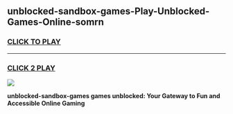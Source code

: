 
## unblocked-sandbox-games-Play-Unblocked-Games-Online-somrn
<h3>
<a href="https://premium76.site?title=unblocked-sandbox-games&ref=24A">CLICK TO PLAY</a></h3>
<hr>

<h3>
<a href="https://premium76.site?title=unblocked-sandbox-games&ref=24A">CLICK 2 PLAY</a>
  
</h3>

<a href="https://premium76.site?title=unblocked-sandbox-games&ref=24A"><img src="https://clearcache.store/games.png"></a>


**unblocked-sandbox-games games unblocked: Your Gateway to Fun and Accessible Online Gaming**
